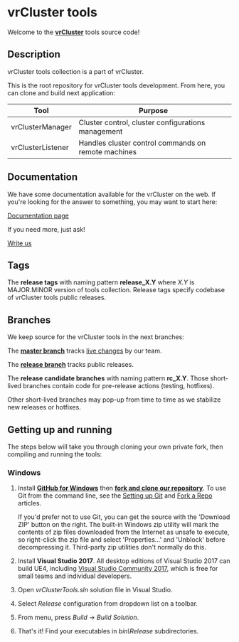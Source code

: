 vrCluster tools
===============

Welcome to the **[vrCluster](http://vrcluster.io)** tools source code! 




Description
-----------

vrCluster tools collection is a part of vrCluster.

This is the root repository for vrCluster tools development. From here, you can clone and build next application:

| Tool              | Purpose |
|-------------------|---------|
| vrClusterManager  | Cluster control, cluster configurations management |
| vrClusterListener | Handles cluster control commands on remote machines |




Documentation
-------------
We have some documentation available for the vrCluster on the web. If you're looking for the answer to something, you may want to start here: 

[Documentation page](http://vrcluster.io/documentation/)

If you need more, just ask!

[Write us](http://vrcluster.io/#contact)




Tags
--------

The **release tags** with naming pattern **release_X.Y** where *X.Y* is MAJOR.MINOR version of tools collection. Release tags specify codebase of vrCluster tools public releases.




Branches
--------

We keep source for the vrCluster tools in the next branches:

The **[master branch](https://github.com/vitaliiboiko/Tools/tree/master)** tracks [live changes](https://github.com/vitaliiboiko/Tools/commits/master) by our team. 


The **[release branch](https://github.com/vitaliiboiko/Tools/tree/release)** tracks public releases.


The **release candidate branches** with naming pattern **rc_X.Y**. Those short-lived branches contain code for pre-release actions (testing, hotfixes).


Other short-lived branches may pop-up from time to time as we stabilize new releases or hotfixes.




Getting up and running
----------------------

The steps below will take you through cloning your own private fork, then compiling and running the tools:

### Windows

1. Install **[GitHub for Windows](https://windows.github.com/)** then **[fork and clone our repository](https://guides.github.com/activities/forking/)**. 
   To use Git from the command line, see the [Setting up Git](https://help.github.com/articles/set-up-git/) and [Fork a Repo](https://help.github.com/articles/fork-a-repo/) articles.

   If you'd prefer not to use Git, you can get the source with the 'Download ZIP' button on the right. The built-in Windows zip utility will mark the contents of zip files 
   downloaded from the Internet as unsafe to execute, so right-click the zip file and select 'Properties...' and 'Unblock' before decompressing it. Third-party zip utilities don't normally do this.

1. Install **Visual Studio 2017**. 
   All desktop editions of Visual Studio 2017 can build UE4, including [Visual Studio Community 2017](http://www.visualstudio.com/products/visual-studio-community-vs), which is free for small teams and individual developers.
  
1. Open *vrClusterTools.sln* solution file in Visual Studio.

1. Select *Release* configuration from dropdown list on a toolbar.

1. From menu, press *Build* -> *Build Solution*.

1. That's it! Find your executables in *bin\Release* subdirectories.
